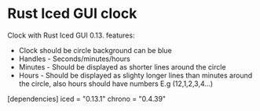 # Rust Iced GUI clock

Clock with Rust Iced GUI 0.13. features:

* Clock should be circle background can be blue
* Handles - Seconds/minutes/hours
* Minutes - Should be displayed as shorter lines around the circle
* Hours - Should be displayed as slighty longer lines than minutes around the circle, also hours should have numbers E.g (12,1,2,3,4...)

[dependencies]
iced = "0.13.1"
chrono = "0.4.39"
